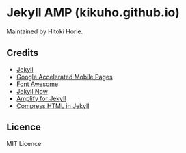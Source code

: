 # Jekyll AMP (kikuho.github.io)
Maintained by Hitoki Horie.

## Credits
- [Jekyll](https://github.com/jekyll/jekyll)
- [Google Accelerated Mobile Pages](https://github.com/ampproject/amphtml)
- [Font Awesome](https://github.com/FortAwesome/Font-Awesome)
- [Jekyll Now](https://github.com/barryclark/jekyll-now)
- [Amplify for Jekyll](https://github.com/ageitgey/amplify)
- [Compress HTML in Jekyll](https://github.com/penibelst/jekyll-compress-html)

## Licence
MIT Licence
